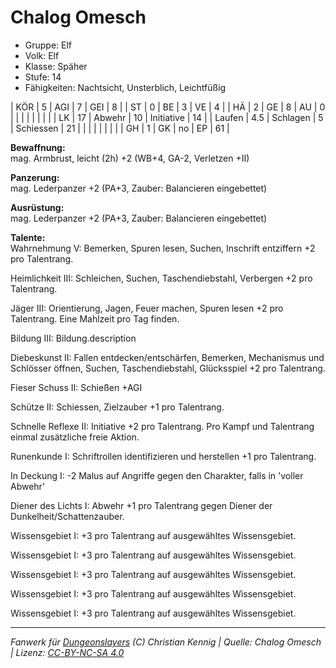 # Chalog Omesch  
- Gruppe: Elf  
- Volk: Elf  
- Klasse: Späher  
- Stufe: 14  
- Fähigkeiten: Nachtsicht, Unsterblich, Leichtfüßig  


| KÖR    | 5   | AGI      | 7  | GEI        | 8  |
| ST     | 0   | BE       | 3  | VE         | 4  |
| HÄ     | 2   | GE       | 8  | AU         | 0  |
|        |     |          |    |            |    |
| LK     | 17  | Abwehr   | 10 | Initiative | 14 |
| Laufen | 4.5 | Schlagen | 5  | Schiessen  | 21 |
|        |     |          |    |            |    |
| GH     | 1   | GK       | no | EP         | 61 |


**Bewaffnung:**  
mag. Armbrust, leicht (2h) +2 (WB+4, GA-2, Verletzen +II)

**Panzerung:**  
mag. Lederpanzer +2 (PA+3, Zauber: Balancieren eingebettet)

**Ausrüstung:**  
mag. Lederpanzer +2 (PA+3, Zauber: Balancieren eingebettet)

**Talente:**  
Wahrnehmung V: Bemerken, Spuren lesen, Suchen, Inschrift entziffern +2 pro Talentrang.

Heimlichkeit III: Schleichen, Suchen, Taschendiebstahl, Verbergen +2 pro Talentrang.

Jäger III: Orientierung, Jagen, Feuer machen, Spuren lesen +2 pro Talentrang. Eine Mahlzeit pro Tag finden.

Bildung III: Bildung.description

Diebeskunst II: Fallen entdecken/entschärfen, Bemerken, Mechanismus und Schlösser öffnen, Suchen, Taschendiebstahl, Glücksspiel +2 pro Talentrang.

Fieser Schuss II: Schießen +AGI

Schütze II: Schiessen, Zielzauber +1 pro Talentrang.

Schnelle Reflexe II: Initiative +2 pro Talentrang. Pro Kampf und Talentrang einmal zusätzliche freie Aktion.

Runenkunde I: Schriftrollen identifizieren und herstellen +1 pro Talentrang.

In Deckung I: -2 Malus auf Angriffe gegen den Charakter, falls in 'voller Abwehr'

Diener des Lichts I: Abwehr +1 pro Talentrang gegen Diener der Dunkelheit/Schattenzauber.

Wissensgebiet I: +3 pro Talentrang auf ausgewähltes Wissensgebiet.

Wissensgebiet I: +3 pro Talentrang auf ausgewähltes Wissensgebiet.

Wissensgebiet I: +3 pro Talentrang auf ausgewähltes Wissensgebiet.

Wissensgebiet I: +3 pro Talentrang auf ausgewähltes Wissensgebiet.

Wissensgebiet I: +3 pro Talentrang auf ausgewähltes Wissensgebiet.





___
*Fanwerk für [Dungeonslayers](https://www.dungeonslayers.net/) (C) Christian Kennig | Quelle: Chalog Omesch | Lizenz: [CC-BY-NC-SA 4.0](https://creativecommons.org/licenses/by-nc-sa/4.0/deed.de)*